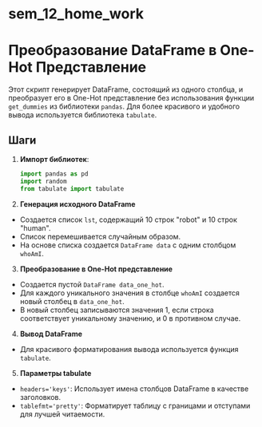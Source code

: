 # sem_12_home_work
# Преобразование DataFrame в One-Hot Представление

Этот скрипт генерирует DataFrame, состоящий из одного столбца, и преобразует его в One-Hot представление без использования функции `get_dummies` из библиотеки `pandas`. Для более красивого и удобного вывода используется библиотека `tabulate`.

## Шаги

1. **Импорт библиотек**:
   ```python
   import pandas as pd
   import random
   from tabulate import tabulate
2. **Генерация исходного DataFrame**
  - Создается список `lst`, содержащий 10 строк "robot" и 10 строк "human".
  - Список перемешивается случайным образом.
  - На основе списка создается `DataFrame data` с одним столбцом `whoAmI`.
3. **Преобразование в One-Hot представление**
  - Создается пустой `DataFrame data_one_hot`.
  - Для каждого уникального значения в столбце `whoAmI` создается новый столбец в `data_one_hot`.
  - В новый столбец записываются значения 1, если строка соответствует уникальному значению, и 0 в противном случае.
4. **Вывод DataFrame**
  - Для красивого форматирования вывода используется функция `tabulate`.
5. **Параметры tabulate**
  - `headers='keys'`: Использует имена столбцов DataFrame в качестве заголовков.
  - `tablefmt='pretty'`: Форматирует таблицу с границами и отступами для лучшей читаемости.
